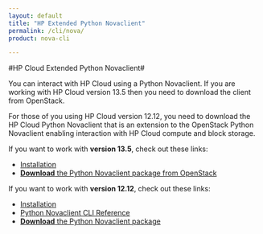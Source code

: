 ```yaml
---
layout: default
title: "HP Extended Python Novaclient"
permalink: /cli/nova/
product: nova-cli

---
```

#HP Cloud Extended Python Novaclient#

You can interact with HP Cloud using a Python Novaclient. If you are working with HP Cloud version 13.5 then you need to download the client from OpenStack.

For those of you using HP Cloud version 12.12, you need to download the HP Cloud Python Novaclient that is an extension to the OpenStack Python Novaclient enabling interaction with HP Cloud compute and block storage.  

If you want to work with **version 13.5**, check out these links:

* [Installation](https://community.hpcloud.com/article/cloud-135-cli-installation-instructions)
* [**Download** the Python Novaclient package from OpenStack](http://docs.openstack.org/user-guide/content/install_clients.html)

If you want to work with **version 12.12**, check out these links:

* [Installation](/cli/nova/install)
* [Python Novaclient CLI Reference](/cli/nova/reference)
* [**Download** the Python Novaclient package](/file/python-novaclient_2.6.8-17.tar.gz)

